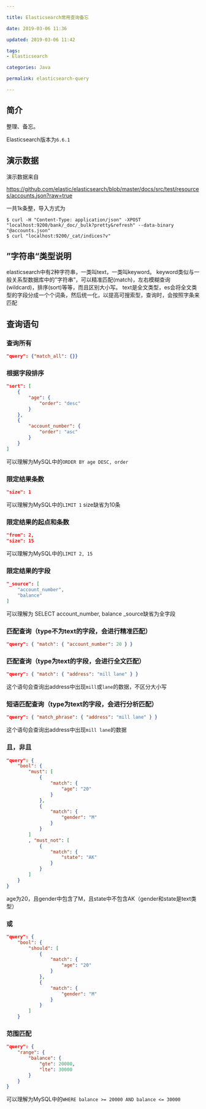 ```yaml
---

title: Elasticsearch常用查询备忘

date: 2019-03-06 11:36

updated: 2019-03-06 11:42

tags:
- Elasticsearch

categories: Java

permalink: elasticsearch-query

---
```


## 简介

整理、备忘。

Elasticsearch版本为`6.6.1`



## 演示数据

演示数据来自

https://github.com/elastic/elasticsearch/blob/master/docs/src/test/resources/accounts.json?raw=true

一共1k条整，导入方式为

~~~shell
$ curl -H "Content-Type: application/json" -XPOST "localhost:9200/bank/_doc/_bulk?pretty&refresh" --data-binary "@accounts.json"
$ curl "localhost:9200/_cat/indices?v"
~~~



## ”字符串“类型说明

elasticsearch中有2种字符串，一类叫text，一类叫keyword。
keyword类似与一般关系型数据库中的”字符串”，可以精准匹配(match)，左右模糊查询(wildcard)，排序(sort)等等，而且区别大小写。
text是全文类型，es会将全文类型的字段分成一个个词条，然后统一化，以提高可搜索型，查询时，会按照字条来匹配



## 查询语句

### 查询所有

~~~json
"query": {"match_all": {}}
~~~



### 根据字段排序

~~~json
"sort": [
    {
        "age": {
            "order": "desc"
        }
    },
    {
        "account_number": {
            "order": "asc"
        }
    }
]
~~~

可以理解为MySQL中的`ORDER BY age DESC, order`



### 限定结果条数

~~~json
"size": 1
~~~

可以理解为MySQL中的`LIMIT 1`
size缺省为10条



### 限定结果的起点和条数

~~~json
"from": 2,
"size": 15
~~~

可以理解为MySQL中的`LIMIT 2, 15`



### 限定结果的字段

~~~json
"_source": [
    "account_number",
    "balance"
]
~~~

可以理解为 SELECT account_number, balance
_source缺省为全字段



### 匹配查询（type不为text的字段，会进行精准匹配）

~~~json
"query": { "match": { "account_number": 20 } }
~~~



### 匹配查询（type为text的字段，会进行全文匹配）

~~~json
"query": { "match": { "address": "mill lane" } }
~~~

这个语句会查询出address中出现`mill`或`lane`的数据，不区分大小写



### 短语匹配查询（type为text的字段，会进行分析匹配）

~~~json
"query": { "match_phrase": { "address": "mill lane" } }
~~~

这个语句会查询出address中出现`mill lane`的数据



### 且，非且

~~~json
"query": {
    "bool": {
        "must": [
            {
                "match": {
                    "age": "20"
                }
            },
            {
                "match": {
                    "gender": "M"
                }
            }
        ]
        , "must_not": [
            {
                "match": {
                    "state": "AK"
                }
            }
        ]
    }
}
~~~

age为20，且gender中包含了M，且state中不包含AK（gender和state是text类型）



### 或

~~~json
"query": {
    "bool": {
        "should": [
            {
                "match": {
                    "age": "20"
                }
            },
            {
                "match": {
                    "gender": "M"
                }
            }
        ]            
    }
~~~



### 范围匹配

~~~json
"query": {
    "range": {
        "balance": {
            "gte": 20000,
            "lte": 30000
        }
    }
}
~~~

可以理解为MySQL中的`WHERE balance >= 20000 AND balance <= 30000`